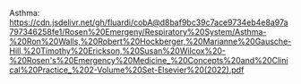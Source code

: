 Asthma: https://cdn.jsdelivr.net/gh/fluardi/cobA@d8baf9bc39c7ace9734eb4e8a97a797346258fe1/Rosen%20Emergeny/Respiratory%20System/Asthma-%20Ron%20Walls,%20Robert%20Hockberger,%20Marianne%20Gausche-Hill,%20Timothy%20Erickson,%20Susan%20Wilcox%20-%20Rosen's%20Emergency%20Medicine_%20Concepts%20and%20Clinical%20Practice_%202-Volume%20Set-Elsevier%20(2022).pdf
